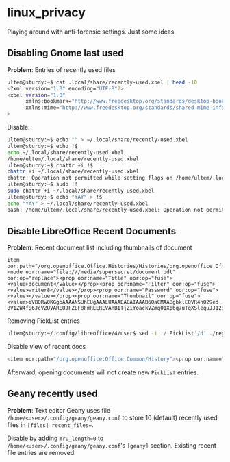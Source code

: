 # linux_privacy
Playing around with anti-forensic settings. Just some ideas.


## Disabling Gnome last used

**Problem**: Entries of recently used files
```bash
ultem@sturdy:~$ cat .local/share/recently-used.xbel | head -10
<?xml version="1.0" encoding="UTF-8"?>
<xbel version="1.0"
      xmlns:bookmark="http://www.freedesktop.org/standards/desktop-bookmarks"
      xmlns:mime="http://www.freedesktop.org/standards/shared-mime-info"
>
```

Disable: 
```bash
ultem@sturdy:~$ echo "" > ~/.local/share/recently-used.xbel
ultem@sturdy:~$ echo !$
echo ~/.local/share/recently-used.xbel
/home/ultem/.local/share/recently-used.xbel
ultem@sturdy:~$ chattr +i !$
chattr +i ~/.local/share/recently-used.xbel
chattr: Operation not permitted while setting flags on /home/ultem/.local/share/recently-used.xbel
ultem@sturdy:~$ sudo !!
sudo chattr +i ~/.local/share/recently-used.xbel
ultem@sturdy:~$ echo "YAY" > !$
echo "YAY" > ~/.local/share/recently-used.xbel
bash: /home/ultem/.local/share/recently-used.xbel: Operation not permitted
```
## Disable LibreOffice Recent Documents

**Problem**: Recent document list including thumbnails of document
```
item oor:path="/org.openoffice.Office.Histories/Histories/org.openoffice.Office.Histories:HistoryInfo['PickList']/ItemList"><node oor:name="file:///media/supersecret/document.odt" oor:op="replace"><prop oor:name="Title" oor:op="fuse"><value>document</value></prop><prop oor:name="Filter" oor:op="fuse"><value>writer8</value></prop><prop oor:name="Password" oor:op="fuse"><value></value></prop><prop oor:name="Thumbnail" oor:op="fuse"><value>iVBORw0KGgoAAAANSUhEUgAAALUAAAEACAIAAAB6QaCMAABgbklEQVR4nO29ed    BV1ZW4fS6JcVZUVAREUJFZEF8FmREEREVAnBITjZiYoackVZmq01Xp6q7uTqXSlequJJ12SDAmJnFCVJRBJgEFkUGZZ5mUGRVFsbnfU+f53f3t99yXK1wGQc/+49a55+xh7
```

Removing PickList entries
```bash
ultem@sturdy:~/.config/libreoffice/4/user$ sed -i '/'PickList'/d' ./registrymodifications.xcu 
```

Disable view of recent docs
```bash
<item oor:path="/org.openoffice.Office.Common/History"><prop oor:name="PickListSize" oor:op="fuse"><value>0</value></prop></item>
```
Afterward, opening documents will not create new `PickList` entries.

## Geany recently used
**Problem**: Text editor Geany uses file `/home/<user>/.config/geany/geany.conf` to store 10 (default) recently used files in `[files] recent_files=`.

Disable by adding `mru_length=0` to `/home/<user>/.config/geany/geany.conf`'s `[geany]` section. Existing recent file entries are removed.
